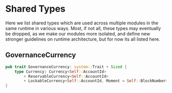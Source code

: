 
# Shared Types

Here we list shared types which are used across multiple modules in the same runtime in various ways. Most, if not all, these types may eventually be dropped, as we make our modules more isolated, and define new stronger guidelines on runtime architecture, but for now its all listed here.

## GovernanceCurrency

```Rust
pub trait GovernanceCurrency: system::Trait + Sized {
    type Currency: Currency<Self::AccountId>
        + ReservableCurrency<Self::AccountId>
        + LockableCurrency<Self::AccountId, Moment = Self::BlockNumber>;
}
```
